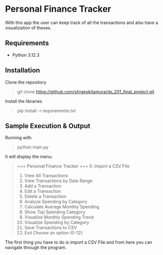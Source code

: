 # Personal Finance Tracker
With this app the user can keep track of all the transactions 
and also have a visualization of theses.

## Requirements

* Python 3.12.3

## Installation

Clone the repository
> git clone https://github.com/shigeokitamura/ds_201_final_project.git

Install the libraries 
> pip install -r requirements.txt

## Sample Execution & Output

Running with 
> python main.py

It will display the menu:

> === Personal Finance Tracker ===
> 0. Import a CSV File
> 1. View All Transactions
> 2. View Transactions by Date Range
> 3. Add a Transaction
> 4. Edit a Transaction
> 5. Delete a Transaction
> 6. Analyze Spending by Category
> 7. Calculate Average Monthly Spending
> 8. Show Top Spending Category
> 9. Visualize Monthly Spending Trend
> 10. Visualize Spending by Category
> 11. Save Transactions to CSV
> 12. Exit
> Choose an option (0-12):

The first thing you have to do is import a CSV File and 
from here you can navigate through the program.